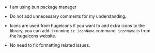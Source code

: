 - I am using bun package manager

- Do not add unnecessary comments for my understanding.

- Icons are used from hugeicons if you want to add extra icons to the library, you can add it running `ic iconName` command.
  `iconName` is from the hugeicons website.

- No need to fix formatting related issues.
  